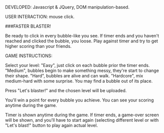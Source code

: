 DEVELOPED: Javascript & JQuery, DOM manipulation-based. 

USER INTERACTION: mouse click.

###FASTER BLASTER!

Be ready to click in every bubble-like you see. 
If timer ends and you haven't reached and clicked the bubble, you loose. 
Play against timer and try to get higher scoring than your friends.

GAME INSTRUCTIONS:

Select your level:
 "Easy", just click on each bubble prior the timer ends.
 "Medium", bubbles begin to make something messy, they're start to change their shape.
 "Hard", bubbles are alive and can walk.
 "Hardcore", mix medium-hard with some surprise. You may find a bubble out of its place.
 
Press "Let's blaster!" and the chosen level will be uploaded.

You'll win a point for every bubble you achieve. You can see your scoring anytime during the game.

Timer is shown anytime during the game. If timer ends, a game-over screen will be shown, and you'll have to start again (selecting different level or with "Let's blast!" button to play again actual level.
